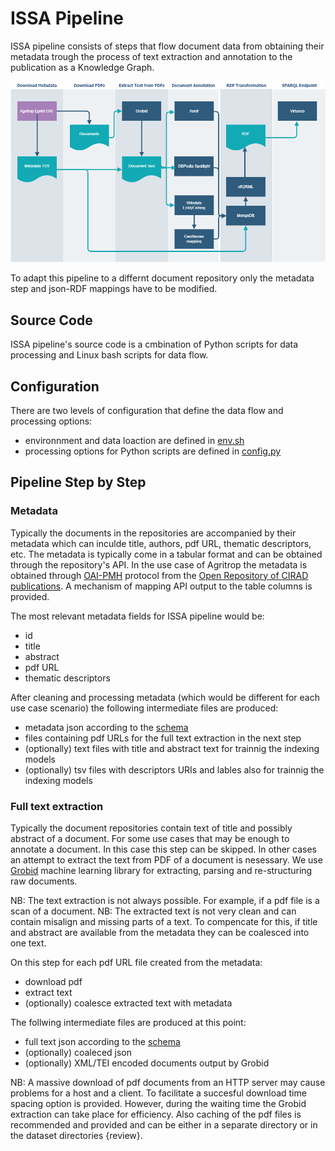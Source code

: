 # ISSA Pipeline

ISSA pipeline consists of steps that flow document data from obtaining their metadata trough the process of text extraction and annotation to the publication as a Knowledge Graph.

<img src="../doc/pipeline_details.png" width="900" />

To adapt this pipeline to a differnt document repository only the metadata step and json-RDF mappings have to be modified.

## Source Code

ISSA pipeline's source code is a cmbination of Python scripts for data processing and Linux bash scripts for data flow. 

## Configuration

There are two levels of configuration that define the data flow and processing options:
 - environnment and data loaction are defined in [env.sh](../env.sh)
 - processing options for Python scripts are defined in [config.py](config.py)

## Pipeline Step by Step
### Metadata
Typically the documents in the repositories are accompanied by their metadata which can inculde title, authors, pdf URL, thematic descriptors, etc. 
The metadata is typically come in a tabular format and can be obtained through the repository's API. In the use case of Agritrop the metadata is obtained through [OAI-PMH](https://www.openarchives.org/pmh/) protocol from the [Open Repository of CIRAD publications](https://agritrop.cirad.fr/). A mechanism of mapping API output to the table columns is provided.

The most relevant metadata fields for ISSA pipeline would be:
- id
- title
- abstract
- pdf URL
- thematic descriptors

After cleaning and processing metadata (which would be different for each use case scenario) the following intermediate files are produced:
- metadata json according to the [schema](../doc/ISSA_json_schema.txt) 
- files containing pdf URLs for the full text extraction in the next step
- (optionally) text files with title and abstract text for trainnig the indexing models
- (optionally) tsv files with descriptors URIs and lables also for trainnig the indexing models 

### Full text extraction
Typically the document repositories contain text of title and possibly abstract of a document. For some use cases that may be enough to annotate a document. In this case this step can be skipped.
In other cases an attempt to extract the text from PDF of a document is nesessary. We use [Grobid](https://grobid.readthedocs.io/en/latest/Introduction/) machine learning library for extracting, parsing and re-structuring raw documents.  

NB: The text extraction is not always possible. For example, if a pdf file is a scan of a document. 
NB: The extracted text is not very clean and can contain misalign and missing parts of a text. To compencate for this, if title and abstract are available from the metadata they can be coalesced into one text.   

On this step for each pdf URL file created from the metadata:
- download pdf
- extract text 
- (optionally) coalesce extracted text with metadata 

The follwing intermediate files are produced at this point:
- full text json according to the [schema](../doc/ISSA_json_schema.txt) 
- (optionally) coaleced json 
- (optionally) XML/TEI encoded documents output by Grobid

NB: A massive download of pdf documents from an HTTP server may cause problems for a host and a client. To facilitate a succesful download time spacing option is provided. However, during the waiting time the Grobid extraction can take place for efficiency. Also caching of the pdf files is recommended and provided and can be either in a separate directory or in the dataset directories {review}.

 


